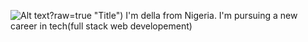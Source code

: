![Alt text](https://camo.githubusercontent.com/8ce23a7eb4b2fb99d1b4a5c4b7a323fb17b5f12336f6753cb7b64c162c72b3d0/68747470733a2f2f63646e2e6472696262626c652e636f6d2f75736572732f35393934372f73637265656e73686f74732f31363438373536362f6d656469612f31636464616632663138653637643962663166393462363562643262303763382e6a70673f636f6d70726573733d3126726573697a653d3736387835373626766572746963616c3d746f70)?raw=true "Title")
I'm della from Nigeria. 
I'm pursuing a new career in tech(full stack web developement)
